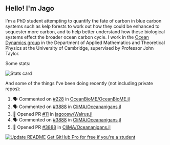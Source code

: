 ## Hello! I'm Jago

I'm a PhD student attempting to quantify the fate of carbon in blue carbon systems such as kelp forests to work out how they could be enhanced to sequester more carbon, and to help better understand how these biological systems effect the broader ocean carbon cycle. I work in the <a href="https://www.damtp.cam.ac.uk/user/jrt51/" class="emph">Ocean Dynamics group</a> in the Department of Applied Mathematics and Theoretical Physics at the University of Cambridge, supervised by Professor John Taylor.

Some stats:
<!--
![](https://raw.githubusercontent.com/jagoosw/jagoosw/main/profile-summary-card-output/nord_dark/0-profile-details.svg)
![](https://raw.githubusercontent.com/jagoosw/jagoosw/main/profile-summary-card-output/nord_dark/3-stats.svg)
![](https://raw.githubusercontent.com/jagoosw/jagoosw/main/profile-summary-card-output/nord_dark/4-productive-time.svg)
-->
![Stats card](https://github-readme-stats.vercel.app/api?username=jagoosw&count_private=true&show_icons=true&theme=transparent&hide_title=true&rank_icon=percentile&show=reviews)

And some of the things I've been doing recently (not including private repos):
<!--START_SECTION:activity-->
1. 🗣 Commented on [#228](https://github.com/OceanBioME/OceanBioME.jl/issues/228#issuecomment-2462173819) in [OceanBioME/OceanBioME.jl](https://github.com/OceanBioME/OceanBioME.jl)
2. 🗣 Commented on [#3888](https://github.com/CliMA/Oceananigans.jl/pull/3888#issuecomment-2455392735) in [CliMA/Oceananigans.jl](https://github.com/CliMA/Oceananigans.jl)
3. 💪 Opened PR [#11](https://github.com/jagoosw/Walrus.jl/pull/11) in [jagoosw/Walrus.jl](https://github.com/jagoosw/Walrus.jl)
4. 🗣 Commented on [#3888](https://github.com/CliMA/Oceananigans.jl/pull/3888#issuecomment-2451830235) in [CliMA/Oceananigans.jl](https://github.com/CliMA/Oceananigans.jl)
5. 💪 Opened PR [#3888](https://github.com/CliMA/Oceananigans.jl/pull/3888) in [CliMA/Oceananigans.jl](https://github.com/CliMA/Oceananigans.jl)
<!--END_SECTION:activity-->


[![Update README](https://github.com/jagoosw/jagoosw/actions/workflows/update-readme.yml/badge.svg)](https://github.com/jagoosw/jagoosw/actions/workflows/update-readme.yml)
[Get GitHub Pro for free if you're a student](https://education.github.com/pack)

